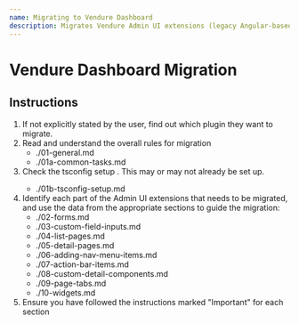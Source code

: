 ```yaml
---
name: Migrating to Vendure Dashboard
description: Migrates Vendure Admin UI extensions (legacy Angular-based) to the new React Dashboard.
---
```


# Vendure Dashboard Migration

## Instructions

1. If not explicitly stated by the user, find out which plugin they want to migrate.
2. Read and understand the overall rules for migration
    - ./01-general.md
    - ./01a-common-tasks.md
3. Check the tsconfig setup <tsconfig-setup>. This may or may not already be set up.
    - ./01b-tsconfig-setup.md
4. Identify each part of the Admin UI extensions that needs to be
   migrated, and use the data from the appropriate sections to guide
   the migration:
    - ./02-forms.md
    - ./03-custom-field-inputs.md
    - ./04-list-pages.md
    - ./05-detail-pages.md
    - ./06-adding-nav-menu-items.md
    - ./07-action-bar-items.md
    - ./08-custom-detail-components.md
    - ./09-page-tabs.md
    - ./10-widgets.md
5. Ensure you have followed the instructions marked "Important" for each section
